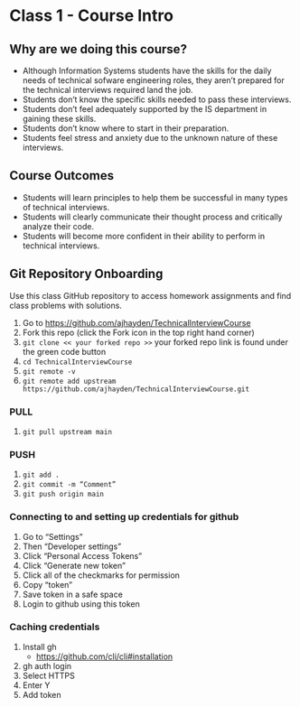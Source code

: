 # Class 1 - Course Intro

## Why are we doing this course?
- Although Information Systems students have the skills for the daily needs of technical sofware engineering roles, they aren’t prepared for the technical interviews required land the job.
- Students don’t know the specific skills needed to pass these interviews.
- Students don’t feel adequately supported by the IS department in gaining these skills.
- Students don’t know where to start in their preparation.
- Students feel stress and anxiety due to the unknown nature of these interviews.

## Course Outcomes
- Students will learn principles to help them be successful in many types of technical interviews.
- Students will clearly communicate their thought process and critically analyze their code.
- Students will become more confident in their ability to perform in technical interviews.

## Git Repository Onboarding
Use this class GitHub repository to access homework assignments and find class problems with solutions.
1. Go to https://github.com/ajhayden/TechnicalInterviewCourse 
2. Fork this repo (click the Fork icon in the top right hand corner)
3. `git clone << your forked repo >>` your forked repo link is found under the green code button
4. `cd TechnicalInterviewCourse`
5. `git remote -v`
6. `git remote add upstream https://github.com/ajhayden/TechnicalInterviewCourse.git`

### PULL
1. `git pull upstream main`

### PUSH
1. `git add .`
2. `git commit -m “Comment”`
3. `git push origin main`

### Connecting to and setting up credentials for github
1. Go to “Settings”
2. Then “Developer settings”
3. Click “Personal Access Tokens”
4. Click “Generate new token”
5. Click all of the checkmarks for permission
6. Copy “token”
7. Save token in a safe space
8. Login to github using this token 

### Caching credentials
1. Install gh
    - https://github.com/cli/cli#installation
2. gh auth login
3. Select HTTPS
4. Enter Y
5. Add token
